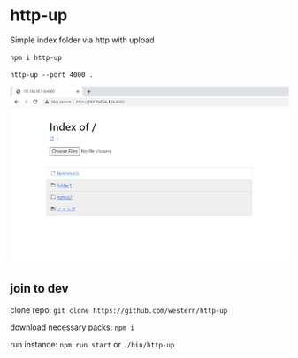# http-up
Simple index folder via http with upload

`npm i http-up`

`http-up --port 4000 .`

![alt text](https://github.com/western/http-up/blob/dev/doc/screen.jpg?raw=true)

## join to dev

clone repo:
`git clone https://github.com/western/http-up`

download necessary packs:
`npm i`

run instance:
`npm run start` or `./bin/http-up`
